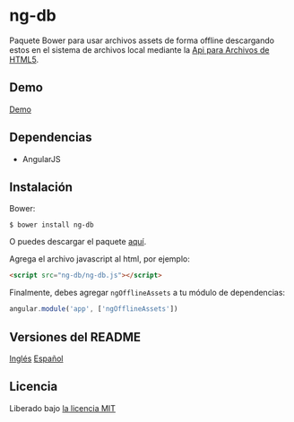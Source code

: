 # ng-db

Paquete Bower para usar archivos assets de forma offline descargando estos en el sistema de archivos local mediante la [Api para Archivos de HTML5](https://dev.w3.org/2009/dap/file-system/file-dir-sys.html).

## Demo
[Demo](https://sirideas.github.io/ng-db)

## Dependencias

* AngularJS

## Instalación

Bower:

```
$ bower install ng-db
```

O puedes descargar el paquete [aquí](https://codeload.github.com/SirIdeas/ng-db/zip/master).

Agrega el archivo javascript al html, por ejemplo:

```html
<script src="ng-db/ng-db.js"></script>
```

Finalmente, debes agregar `ngOfflineAssets` a tu módulo de dependencias:

```javascript
angular.module('app', ['ngOfflineAssets'])
```

## Versiones del README
[Inglés](README.md)
[Español](README.es.md)

## Licencia
Liberado bajo [la licencia MIT](https://github.com/SirIdeas/ng-db/blob/master/LICENSE)
